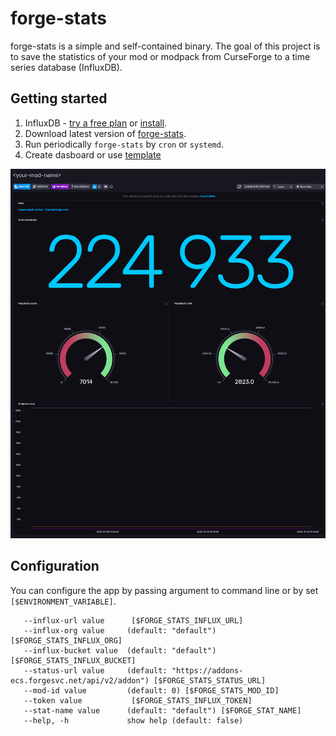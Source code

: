 # forge-stats

forge-stats is a simple and self-contained binary.
The goal of this project is to save the statistics of your mod or modpack from CurseForge to a time series database (InfluxDB).

## Getting started
1. InfluxDB - [try a free plan](https://cloud2.influxdata.com/signup) or [install](https://docs.influxdata.com/influxdb/v2.2/get-started/).
1. Download latest version of [forge-stats](https://github.com/ar4s/forge-stats/releases).
1. Run periodically `forge-stats` by `cron` or `systemd`.
1. Create dasboard or use [template](./contrib/influx-board-template.json)

![Dashboard example](./contrib/dashboard-screen.png)

## Configuration
You can configure the app by passing argument to command line or by set `[$ENVIRONMENT_VARIABLE]`.
```
   --influx-url value      [$FORGE_STATS_INFLUX_URL]
   --influx-org value     (default: "default") [$FORGE_STATS_INFLUX_ORG]
   --influx-bucket value  (default: "default") [$FORGE_STATS_INFLUX_BUCKET]
   --status-url value     (default: "https://addons-ecs.forgesvc.net/api/v2/addon") [$FORGE_STATS_STATUS_URL]
   --mod-id value         (default: 0) [$FORGE_STATS_MOD_ID]
   --token value           [$FORGE_STATS_INFLUX_TOKEN]
   --stat-name value      (default: "default") [$FORGE_STAT_NAME]
   --help, -h             show help (default: false)
   ```
